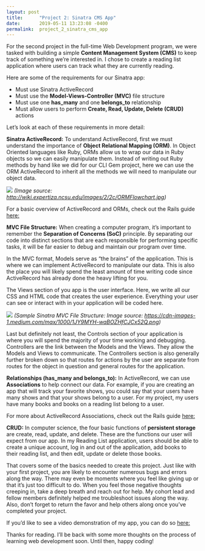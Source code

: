 ```yaml
---
layout: post
title:      "Project 2: Sinatra CMS App"
date:       2019-05-11 13:23:08 -0400
permalink:  project_2_sinatra_cms_app
---
```



For the second project in the full-time Web Development program, we were tasked with building a simple **Content Management System (CMS)** to keep track of something we’re interested in.  I chose to create a reading list application where users can track what they are currently reading.  

Here are some of the requirements for our Sinatra app:
* Must use Sinatra ActiveRecord
* Must use the **Model-Views-Controller (MVC)** file structure
* Must use one **has_many** and one **belongs_to** relationship
* Must allow users to perform **Create, Read, Update, Delete (CRUD)** actions

Let’s look at each of these requirements in more detail:

**Sinatra ActiveRecord:** To understand ActiveRecord, first we must understand the importance of **Object Relational Mapping (ORM)**.  In Object Oriented languages like Ruby, ORMs allow us to wrap our data in Ruby objects so we can easily manipulate them.  Instead of writing out Ruby methods by hand like we did for our CLI Gem project, here we can use the ORM ActiveRecord to inherit all the methods we will need to manipulate our object data.  

![](http://wiki.expertiza.ncsu.edu/images/2/2c/ORM_Flowchart.jpg)
*(Image source: http://wiki.expertiza.ncsu.edu/images/2/2c/ORMFlowchart.jpg)*

For a basic overview of ActiveRecord and ORMs, check out the Rails guide [here:](https://guides.rubyonrails.org/active_record_basics.html)
 

**MVC File Structure:** When creating a computer program, it’s important to remember the **Separation of Concerns (SoC)** principle.  By separating our code into distinct sections that are each responsible for performing specific tasks, it will be far easier to debug and maintain our program over time.  

In the MVC format, Models serve as “the brains” of the application.  This is where we can implement ActiveRecord to manipulate our data.  This is also the place you will likely spend the least amount of time writing code since ActiveRecord has already done the heavy lifting for you.  

The Views section of you app is the user interface.  Here, we write all our CSS and HTML code that creates the user experience.  Everything your user can see or interact with in your application will be coded here.  

![](https://cdn-images-1.medium.com/max/1000/1*JY9MYH-w_aBOZHfCJCx52Q.png)
*(Sample Sinatra MVC File Structure: Image source: https://cdn-images-1.medium.com/max/1000/1JY9MYH-waBOZHfCJCx52Q.png)*

Last but definitely not least, the Controls section of your application is where you will spend the majority of your time working and debugging.  Controllers are the link between the Models and the Views.  They allow the Models and Views to communicate.  The Controllers section is also generally further broken down so that routes for actions by the user are separate from routes for the object in question and general routes for the application.  

**Relationships (has_many and belongs_to):** In ActiveRecord, we can use **Associations** to help connect our data.  For example, if you are creating an app that will track your favorite shows, you could say that your users have many shows and that your shows belong to a user.  For my project, my users have many books and books on a reading list belong to a user.  

For more about ActiveRecord Associations, check out the Rails guide 
[here:](https://guides.rubyonrails.org/association_basics.html)

**CRUD:** In computer science, the four basic functions of **persistent storage** are create, read, update, and delete.  These are the functions our user will expect from our app.  In my Reading List application, users should be able to create a unique account, log in and out of the application, add books to their reading list, and then edit, update or delete those books.  

That covers some of the basics needed to create this project.  Just like with your first project, you are likely to encounter numerous bugs and errors along the way.  There may even be moments where you feel like giving up or that it’s just too difficult to do.  When you feel those negative thoughts creeping in, take a deep breath and reach out for help.  My cohort lead and fellow members definitely helped me troubleshoot issues along the way.  Also, don’t forget to return the favor and help others along once you’ve completed your project.  

If you’d like to see a video demonstration of my app, you can do so [here:](https://www.youtube.com/watch?v=lerw8gZVQh4&t=1s) 

Thanks for reading. I’ll be back with some more thoughts on the process of learning web development soon. Until then, happy coding!



